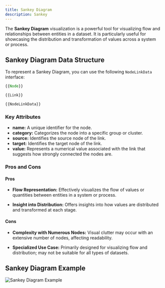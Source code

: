 ```yaml
---
title: Sankey Diagram
description: Sankey
---
```


The **Sankey Diagram** visualization is a powerful tool for visualizing flow and relationships between entities in a dataset. It is particularly useful for showcasing the distribution and transformation of values across a system or process.

## Sankey Diagram Data Structure

To represent a Sankey Diagram, you can use the following `NodeLinkData` interface:

```typescript
{{Node}}

{{Link}}

{{NodeLinkData}}
```
### Key Attributes

- **name:** A unique identifier for the node.
- **category:** Categorizes the node into a specific group or cluster.
- **source:** Identifies the source node of the link.
- **target:** Identifies the target node of the link.
- **value:** Represents a numerical value associated with the link that suggests how strongly connected the nodes are.

### Pros and Cons

#### Pros
- **Flow Representation:** Effectively visualizes the flow of values or quantities between entities in a system or process.

- **Insight into Distribution:** Offers insights into how values are distributed and transformed at each stage.

#### Cons
- **Complexity with Numerous Nodes:** Visual clutter may occur with an extensive number of nodes, affecting readability.

- **Specialized Use Case:** Primarily designed for visualizing flow and distribution; may not be suitable for all types of datasets.

## Sankey Diagram Example

![Sankey Diagram Example](/Illustry-monorepo/sankey.gif)
